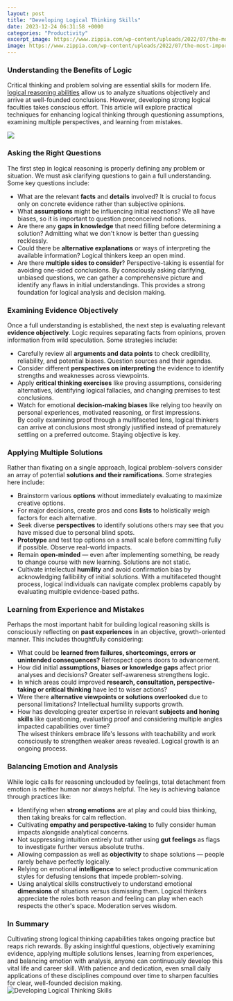 ```yaml
---
layout: post
title: "Developing Logical Thinking Skills"
date: 2023-12-24 06:31:58 +0000
categories: "Productivity"
excerpt_image: https://www.zippia.com/wp-content/uploads/2022/07/the-most-important-logical-thinking-skills-with-examples.png
image: https://www.zippia.com/wp-content/uploads/2022/07/the-most-important-logical-thinking-skills-with-examples.png
---
```


### Understanding the Benefits of Logic 
Critical thinking and problem solving are essential skills for modern life. [logical reasoning abilities](https://fistore.mysenprints.com/collection/aberle) allow us to analyze situations objectively and arrive at well-founded conclusions. However, developing strong logical faculties takes conscious effort. This article will explore practical techniques for enhancing logical thinking through questioning assumptions, examining multiple perspectives, and learning from mistakes.

![](https://themindsjournal.com/wp-content/uploads/2020/06/Ways-Develop-Logical-Thinking-Skills.jpg)
### Asking the Right Questions
The first step in logical reasoning is properly defining any problem or situation. We must ask clarifying questions to gain a full understanding. Some key questions include:
- What are the relevant **facts** and **details** involved? It is crucial to focus only on concrete evidence rather than subjective opinions. 
- What **assumptions** might be influencing initial reactions? We all have biases, so it is important to question preconceived notions. 
- Are there any **gaps in knowledge** that need filling before determining a solution? Admitting what we don't know is better than guessing recklessly.
- Could there be **alternative explanations** or ways of interpreting the available information? Logical thinkers keep an open mind.
- Are there **multiple sides to consider**? Perspective-taking is essential for avoiding one-sided conclusions.
By consciously asking clarifying, unbiased questions, we can gather a comprehensive picture and identify any flaws in initial understandings. This provides a strong foundation for logical analysis and decision making.
### Examining Evidence Objectively  
Once a full understanding is established, the next step is evaluating relevant **evidence objectively**. Logic requires separating facts from opinions, proven information from wild speculation. Some strategies include:
- Carefully review all **arguments and data points** to check credibility, reliability, and potential biases. Question sources and their agendas. 
- Consider different **perspectives on interpreting** the evidence to identify strengths and weaknesses across viewpoints. 
- Apply **critical thinking exercises** like proving assumptions, considering alternatives, identifying logical fallacies, and changing premises to test conclusions. 
- Watch for emotional **decision-making biases** like relying too heavily on personal experiences, motivated reasoning, or first impressions.  
By coolly examining proof through a multifaceted lens, logical thinkers can arrive at conclusions most strongly justified instead of prematurely settling on a preferred outcome. Staying objective is key.
### Applying Multiple Solutions 
Rather than fixating on a single approach, logical problem-solvers consider an array of potential **solutions and their ramifications**. Some strategies here include: 
- Brainstorm various **options** without immediately evaluating to maximize creative options. 
- For major decisions, create pros and cons **lists** to holistically weigh factors for each alternative.
- Seek diverse **perspectives** to identify solutions others may see that you have missed due to personal blind spots. 
- **Prototype** and test top options on a small scale before committing fully if possible. Observe real-world impacts.
- Remain **open-minded** — even after implementing something, be ready to change course with new learning. Solutions are not static.
- Cultivate intellectual **humility** and avoid confirmation bias by acknowledging fallibility of initial solutions. 
With a multifaceted thought process, logical individuals can navigate complex problems capably by evaluating multiple evidence-based paths.
### Learning from Experience and Mistakes
Perhaps the most important habit for building logical reasoning skills is consciously reflecting on **past experiences** in an objective, growth-oriented manner. This includes thoughtfully considering:
- What could be **learned from failures, shortcomings, errors or unintended consequences?** Retrospect opens doors to advancement.
- How did initial **assumptions, biases or knowledge gaps** affect prior analyses and decisions? Greater self-awareness strengthens logic.  
- In which areas could improved **research, consultation, perspective-taking or critical thinking** have led to wiser actions?  
- Were there **alternative viewpoints or solutions overlooked** due to personal limitations? Intellectual humility supports growth.
- How has developing greater expertise in relevant **subjects and honing skills** like questioning, evaluating proof and considering multiple angles impacted capabilities over time?  
The wisest thinkers embrace life's lessons with teachability and work consciously to strengthen weaker areas revealed. Logical growth is an ongoing process.
### Balancing Emotion and Analysis  
While logic calls for reasoning unclouded by feelings, total detachment from emotion is neither human nor always helpful. The key is achieving balance through practices like:
- Identifying when **strong emotions** are at play and could bias thinking, then taking breaks for calm reflection. 
- Cultivating **empathy and perspective-taking** to fully consider human impacts alongside analytical concerns. 
- Not suppressing intuition entirely but rather using **gut feelings** as flags to investigate further versus absolute truths.
- Allowing compassion as well as **objectivity** to shape solutions — people rarely behave perfectly logically. 
- Relying on emotional **intelligence** to select productive communication styles for defusing tensions that impede problem-solving.
- Using analytical skills constructively to understand emotional **dimensions** of situations versus dismissing them.
Logical thinkers appreciate the roles both reason and feeling can play when each respects the other's space. Moderation serves wisdom.
### In Summary
Cultivating strong logical thinking capabilities takes ongoing practice but reaps rich rewards. By asking insightful questions, objectively examining evidence, applying multiple solutions lenses, learning from experiences, and balancing emotion with analysis, anyone can continuously develop this vital life and career skill. With patience and dedication, even small daily applications of these disciplines compound over time to sharpen faculties for clear, well-founded decision making.
![Developing Logical Thinking Skills](https://www.zippia.com/wp-content/uploads/2022/07/the-most-important-logical-thinking-skills-with-examples.png)